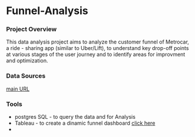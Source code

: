 # Funnel-Analysis

### Project Overview

This data analysis project aims to analyze the customer funnel of Metrocar, a ride - sharing app (similar to Uber/Lift), to understand key drop-off points at various stages of the user journey and to identify areas for improvment and optimization. 

### Data Sources

[main URL](postgres://Test:bQNxVzJL4g6u@ep-noisy-flower-846766-pooler.us-east-2.aws.neon.tech)

### Tools

- postgres SQL - to query the data and for Analysis 
- Tableau - to create a dinamic funnel dashboard [click here](https://public.tableau.com/authoring/metrocarsfunnelsummary/Metrocarsfunnelsummary)
- 



